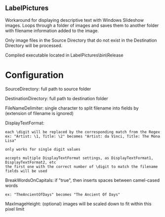 ## LabelPictures

Workaround for displaying descriptive text with Windows Slideshow images.  Loops through a folder of images and saves them to another folder with filename information added to the image.

Only image files in the Source Directory that do not exist in the Destination Directory will be processed.

Compiled executable located in LabelPictures\bin\Release

# Configuration

SourceDirectory: full path to source folder

DestinationDirectory: full path to destination folder

FileNameDelimiter: single character to split filename into fields by (extension of filename is ignored)
	
DisplayTextFormat: 

	each \digit will be replaced by the corresponding match from the Regex
	ex: "Artist: \1, Title: \2" becomes "Artist: da Vinci, Title: The Mona Lisa"
	
	only works for single digit values
	
	accepts multiple DisplayTextFormat settings, as DisplayTextFormat1, DisplayTextFormat2, etc
	the first one with the correct number of \digit to match the filename fields will be used
	
BreakWordsOnCapitals: if "true", then inserts spaces between camel-cased words
	
	ex: "TheAncientOfDays" becomes "The Ancient Of Days"
	
MaxImageHeight: (optional) images will be scaled down to fit within this pixel limit
